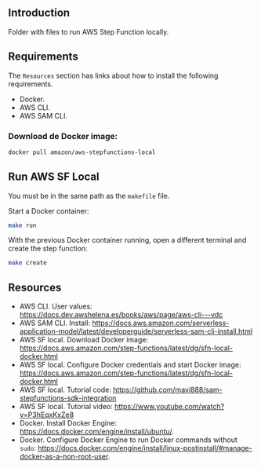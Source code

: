 ## Introduction

Folder with files to run AWS Step Function locally.

## Requirements

The `Resources` section has links about how to install the following requirements.

- Docker.
- AWS CLI.
- AWS SAM CLI.

### Download de Docker image:

```bash
docker pull amazon/aws-stepfunctions-local
```

## Run AWS SF Local

You must be in the same path as the `makefile` file.

Start a Docker container:

```bash
make run
```

With the previous Docker container running, open a different terminal and create the step function:

```bash
make create
```

## Resources

- AWS CLI. User values: <https://docs.dev.awshelena.es/books/aws/page/aws-cli---vdc>
- AWS SAM CLI. Install: <https://docs.aws.amazon.com/serverless-application-model/latest/developerguide/serverless-sam-cli-install.html>
- AWS SF local. Download Docker image: <https://docs.aws.amazon.com/step-functions/latest/dg/sfn-local-docker.html>
- AWS SF local. Configure Docker credentials and start Docker image: <https://docs.aws.amazon.com/step-functions/latest/dg/sfn-local-docker.html>
- AWS SF local. Tutorial code: <https://github.com/mavi888/sam-stepfunctions-sdk-integration>
- AWS SF local. Tutorial video: <https://www.youtube.com/watch?v=P3hEqxKxZe8>
- Docker. Install Docker Engine: <https://docs.docker.com/engine/install/ubuntu/>.
- Docker. Configure Docker Engine to run Docker commands without `sudo`: <https://docs.docker.com/engine/install/linux-postinstall/#manage-docker-as-a-non-root-user>.